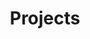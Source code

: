 ---
title: Projects

features:
  - title: "Solvegrid.io (MVP Startup)"
    image: "/images/projectsPics/ProblemRaisers.png"
    content:  "Starting my own startup.
This project aims to bridge the gap between real-world problems and innovative solutions by creating a collaborative platform where individuals can share everyday pain points. The platform encourages community-driven problem-solving, empowering users to turn shared challenges into actionable ideas and potential entrepreneurial opportunities. It fosters innovation, creativity, and collaboration, paving the way for impactful advancements driven by collective experiences. <br> <div class='badge-container'>  [![C#](https://img.shields.io/badge/Language-C%23-blue?style=for-the-badge&logo=c-sharp&logoColor=white)](https://docs.microsoft.com/en-us/dotnet/csharp/)[![.NET Badge](https://img.shields.io/badge/.NET-5C2D91?style=for-the-badge&logo=.net&logoColor=white)]() [![MongoDB](https://img.shields.io/badge/-MongoDB-13aa52?style=for-the-badge&logo=mongodb&logoColor=white)](https://azure.microsoft.com/en-us/services/sql-database/)</div>"
    button: 
        enable: true
        label: "Check it out!"
        link: "https://problem-raisers-mvp-hgegd2cub5eph4ce.germanywestcentral-01.azurewebsites.net/about"

  - title: "Servicedesk app GardenGroup"
    image: "/images/projectsPics/GardenGroup.png"
    content:  "A modern **Service Desk** application built for **GardenGroup**, leveraging **MongoDB** for scalable data management and **WPF .NET** for a user-friendly, responsive desktop interface. The solution streamlines ticket management, enhances user support, and ensures efficient issue resolution. <br> <div class='badge-container'>  [![C#](https://img.shields.io/badge/Language-C%23-blue?style=for-the-badge&logo=c-sharp&logoColor=white)](https://docs.microsoft.com/en-us/dotnet/csharp/)[![Project Status: Done](https://img.shields.io/badge/Project%20Status-Done-Green?style=for-the-badge)]() [![.NET Badge](https://img.shields.io/badge/.NET-5C2D91?style=for-the-badge&logo=.net&logoColor=white)]() [![Windows Badge](https://img.shields.io/badge/Windows-0078D6?style=for-the-badge&logo=windows&logoColor=white)]() [![MongoDB](https://img.shields.io/badge/-MongoDB-13aa52?style=for-the-badge&logo=mongodb&logoColor=white)](https://azure.microsoft.com/en-us/services/sql-database/)</div>"
    button: 
      enable: true
      label: "Github Repo!"
      link: "https://github.com/Jelcoo/2.1ProjectGardenGroup"


  - title: "Chapeau"
    image: "/images/projectsPics/Chapeau.png"
    content:  "For our first-year IT project, my team and I developed Chapeau a comprehensive digital management system for a restaurant. This cutting-edge solution, built using C#, Windows Forms, and SQL, seamlessly integrates the operations of waitresses, the kitchen, the bar, and the checkout process. Designed to enhance efficiency and customer service, Chapeau ensures smooth communication between staff and streamlined order processing. Our project demonstrates our ability to collaborate effectively and leverage modern technologies to solve real-world challenges. <br> <div class='badge-container'>  [![C#](https://img.shields.io/badge/Language-C%23-blue?style=for-the-badge&logo=c-sharp&logoColor=white)](https://docs.microsoft.com/en-us/dotnet/csharp/)[![Project Status: Done](https://img.shields.io/badge/Project%20Status-Done-Green?style=for-the-badge)]() [![.NET Badge](https://img.shields.io/badge/.NET-5C2D91?style=for-the-badge&logo=.net&logoColor=white)]() [![Windows Badge](https://img.shields.io/badge/Windows-0078D6?style=for-the-badge&logo=windows&logoColor=white)]() [![SQL Azure](https://img.shields.io/badge/SQL%20Azure-0078D4?style=for-the-badge&logo=microsoft-azure&logoColor=white)](https://azure.microsoft.com/en-us/services/sql-database/)</div>"
    button: 
        enable: true
        label: "Github Repo!"
        link: "https://github.com/AsielElaouare/Chapeau"



  - title: "Someren"
    image: "/images/projectsPics/Someren.png"
    content:  "In this project, our group aimed to collectively design, implement, and demonstrate proficiency in various aspects of database management, including Entity-Relationship Diagram (ERD) modeling, SQL querying, and integration with C# using Microsoft SQL Server and Management Studio. The database is hosted on Azure for enhanced accessibility and scalability. <br> <div class='badge-container'>  [![C#](https://img.shields.io/badge/Language-C%23-blue?style=for-the-badge&logo=c-sharp&logoColor=white)](https://docs.microsoft.com/en-us/dotnet/csharp/)[![Project Status: Done](https://img.shields.io/badge/Project%20Status-Done-Green?style=for-the-badge)](https://your-project-url) [![.NET Badge](https://img.shields.io/badge/.NET-5C2D91?style=for-the-badge&logo=.net&logoColor=white)]() [![Windows Badge](https://img.shields.io/badge/Windows-0078D6?style=for-the-badge&logo=windows&logoColor=white)]() [![SQL Azure](https://img.shields.io/badge/SQL%20Azure-0078D4?style=for-the-badge&logo=microsoft-azure&logoColor=white)](https://azure.microsoft.com/en-us/services/sql-database/)</div>"
    button: 
        enable: true
        label: "Github Repo!"
        link: "https://github.com/AsielElaouare/Someren"

  - title: "Homelab server"
    image: "/images/projectsPics/22773483a127559a5d59b817c597a7b6.png"
    content:  "This advanced Homelab Server project features a high-performance setup leveraging Proxmox as the virtualization platform, which enables efficient management of multiple virtual machines and containers. Integrated with Cloudflare, it ensures top-tier security and performance for all web-facing services. Nginx Proxy Manager is utilized to streamline web traffic management, providing flexible routing and enhanced security features. Additionally, custom DNS configurations with a personal domain optimize network efficiency and accessibility. This robust, scalable server environment hosts a variety of projects and applications, demonstrating cutting-edge practices in server management, security, and hosting.<br> <div class='badge-container'> [![Proxmox](https://img.shields.io/badge/Proxmox-FF6600?style=for-the-badge&logo=proxmox&logoColor=black)]() [![Docker](https://img.shields.io/badge/Docker-2496ED?style=for-the-badge&logo=docker&logoColor=white)]() [![Portainer](https://img.shields.io/badge/Portainer-2A9D8F?style=for-the-badge&logo=portainer&logoColor=white)]() [![Cloudflare](https://img.shields.io/badge/Cloudflare-F38020?style=for-the-badge&logo=cloudflare&logoColor=white)]() [![Nginx Proxy Manager](https://img.shields.io/badge/Nginx_Proxy_Manager-009639?style=for-the-badge&logo=nginx&logoColor=white)]() [![Pi-hole](https://img.shields.io/badge/Pi--hole-000000?style=for-the-badge&logo=pi-hole&logoColor=red)]() </div>"
    button: 
        enable: false
        label: "Check it out!"
        link: ""

  - title: "Chrome Extension MyTimeTable"
    image: "/images/projectsPics/Mytimetable.png"
    content:  "The MyTimetable NL Chrome Extension provides instant access to the MyTimetable schedules of students in the Netherlands. By integrating with the MyTimetable platform, it allows students to view their class schedules directly from their browser with real-time updates. Developed using Bootstrap, JavaScript, and Express.js for the backend. This extension offers quick access to timetables with a single click, ensuring users always see the latest schedule changes through a simple and intuitive interface. <br> <div class='badge-container'> [![Bootstrap](https://img.shields.io/badge/Bootstrap-563D7C?style=for-the-badge&logo=bootstrap&logoColor=white)](https://getbootstrap.com/)![JavaScript](https://img.shields.io/badge/JavaScript-F7DF1E?style=for-the-badge&logo=javascript&logoColor=black) [![HTML5](https://img.shields.io/badge/HTML5-E34F26?style=for-the-badge&logo=html5&logoColor=white)](https://developer.mozilla.org/en-US/docs/Web/Guide/HTML/HTML5) ![Express.js](https://img.shields.io/badge/Express.js-4CAF50?style=for-the-badge&logo=express&logoColor=white) [![JSON](https://img.shields.io/badge/JSON-FFA500?style=for-the-badge&logo=json&logoColor=white)](https://www.json.org/json-en.html)[![Project Status: Done](https://img.shields.io/badge/Project%20Status-Done-Green?style=for-the-badge)]()</div>"
    button: 
        enable: true
        label: "Check it out!"
        link: "https://chromewebstore.google.com/detail/mytimetable-extension/klncbnaldfocekpkobheednoaddhgpna"

  - title: "NutrientQuery"
    image: "/images/projectsPics/NutrientQuery.png"
    content:  "The NutrientQuery project is a simple tool that helps users get nutritional information about the food they input. It uses an API key to connect to a database of nutritional data. Users provide information about the food they're interested in, and the project fetches relevant nutritional details using the API key. It's a handy way for people to quickly access information about the nutrients in their food choices. In addition to providing nutritional information, the NutrientQuery project goes the extra mile by presenting the data in a visually accessible way. After fetching the nutrient details, the project creates a pie chart to help users better understand the distribution of nutrients in the food. This visual representation makes it easier for users to grasp the proportion of different nutrients present in their selected food item. <br> <div class='badge-container'> [![Bootstrap](https://img.shields.io/badge/Bootstrap-563D7C?style=for-the-badge&logo=bootstrap&logoColor=white)](https://getbootstrap.com/)[![jQuery](https://img.shields.io/badge/jQuery-0769AD?style=for-the-badge&logo=jquery&logoColor=white)](https://jquery.com/) [![HTML5](https://img.shields.io/badge/HTML5-E34F26?style=for-the-badge&logo=html5&logoColor=white)](https://developer.mozilla.org/en-US/docs/Web/Guide/HTML/HTML5) [![CSS3](https://img.shields.io/badge/CSS3-1572B6?style=for-the-badge&logo=css3&logoColor=white)](https://developer.mozilla.org/en-US/docs/Web/CSS) [![Netlify Status](https://img.shields.io/badge/Netlify%20Status-Success-00C7B7?style=for-the-badge&logo=netlify&logoColor=white)](https://app.netlify.com/sites/nutrient-query/deploys) ![Project Status: Done](https://img.shields.io/badge/Project%20Status-Done-Green?style=for-the-badge) </div>"
    button: 
        enable: true
        label: "Try NutrientQuery"
        link: "https://nutrient-query.netlify.app"

  - title: "WebScraper"
    image: "/images/projectsPics/WebScraper.png"
    content:  "The WebScraper project, built in C#, offers users a convenient way to extract data from websites using a simple console application. Users can input the website they want to scrape, and the program fetches the relevant data. What's unique is that users have the option to choose whether they want to save the extracted data in a CSV file or a Txt file. This flexibility makes it easy for users to organize and store the information they gather from different websites in a format that suits their preferences. <br><div class='badge-container'>
    [![C#](https://img.shields.io/badge/Language-C%23-blue?style=for-the-badge&logo=c-sharp&logoColor=white)](https://docs.microsoft.com/en-us/dotnet/csharp/) [![Project Status: Development](https://img.shields.io/badge/Project%20Status-Development-yellow?style=for-the-badge)](https://your-project-url) [![.NET Badge](https://img.shields.io/badge/.NET-5C2D91?style=for-the-badge&logo=.net&logoColor=white)]() [![Windows Badge](https://img.shields.io/badge/Windows-0078D6?style=for-the-badge&logo=windows&logoColor=white)]() [![Mac Badge](https://img.shields.io/badge/MacOS-000000?style=for-the-badge&logo=apple&logoColor=white)]()![Linux Badge](https://img.shields.io/badge/Linux-FCC624?style=for-the-badge&logo=linux&logoColor=black)</div>"
    button: 
        enable: true
        label: "Github Repo"
        link: "https://github.com/AsielElaouare/WebScraper"

  - title: "Chess Game"
    image: "/images/projectsPics/ChessGame.png"
    content:  "This is a simple console-based Chess game written in C# in my free time for fun and to practice OOP. It provides a basic implementation of the classic game, allowing two players to make moves on the console. The game follows standard chess rules and includes features such as checking for checkmate, stalemate, and en passant. Features Two-player mode: Play against a friend on the same computer. Standard chess rules: Enforces the basic rules of chess, including piece movements, captures, and special moves like castling and en passant. Checkmate and stalemate detection: The game checks for checkmate and stalemate conditions to determine the end of the game <br><div class='badge-container'>
    [![C#](https://img.shields.io/badge/Language-C%23-blue?style=for-the-badge&logo=c-sharp&logoColor=white)](https://docs.microsoft.com/en-us/dotnet/csharp/) ![.NET Badge](https://img.shields.io/badge/.NET-5C2D91?style=for-the-badge&logo=.net&logoColor=white) [![Windows Badge](https://img.shields.io/badge/Windows-0078D6?style=for-the-badge&logo=windows&logoColor=white)]() [![Mac Badge](https://img.shields.io/badge/MacOS-000000?style=for-the-badge&logo=apple&logoColor=white)]() ![Linux Badge](https://img.shields.io/badge/Linux-FCC624?style=for-the-badge&logo=linux&logoColor=black) </div>"
    button: 
        enable: true
        label: "Github Repo"
        link: "https://github.com/AsielElaouare/ChessGame-ConsoleApp"
    
  - title: "Portfolio Website"
    image: "/images/projectsPics/PortfolioProject.png"
    content:  "My personal website, where I document my learning paths and showcase my IT projects. This website is built using Hugo, a fast and flexible static site generator. As a student in the IT field, I use this platform to share my journey, projects, and experiences in the world of technology.This website serves as a digital portfolio and learning log for my IT career. I aim to share my knowledge, experiences, and projects with the community while documenting my learning paths. Whether you're a fellow student, a seasoned professional, or just curious about my journey, you'll find valuable content here. <br><div class='badge-container'>
    [![Netlify Status](https://img.shields.io/badge/Netlify%20Status-Success-00C7B7?style=for-the-badge&logo=netlify&logoColor=white)](https://app.netlify.com/sites/astonishing-cranachan-6a9c44/deploys)
    [![Powered by Hugo](https://img.shields.io/badge/Powered%20by-Hugo-pink?style=for-the-badge&logo=hugo&logoColor=white)](https://gohugo.io/)
    [![Hugo Version](https://img.shields.io/badge/Hugo-v0.120.4-blue?style=for-the-badge&logo=hugo&logoColor=white)](https://gohugo.io/)</div>"
    button: 
        enable: true
        label: "Github Repo"
        link: "https://github.com/AsielElaouare/hugoplate-main"
---